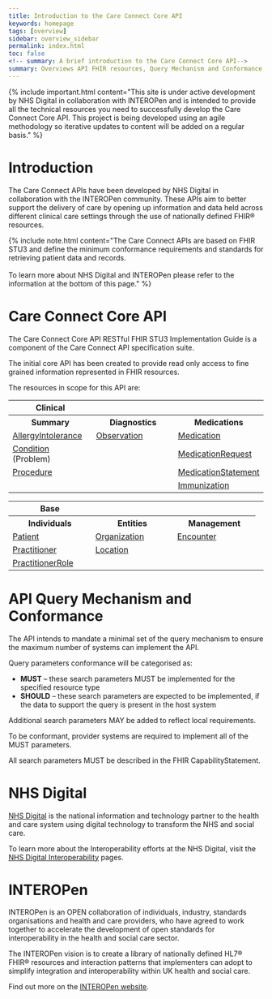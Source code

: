 ```yaml
---
title: Introduction to the Care Connect Core API
keywords: homepage
tags: [overview]
sidebar: overview_sidebar
permalink: index.html
toc: false
<!-- summary: A brief introduction to the Care Connect Core API-->
summary: Overviews API FHIR resources, Query Mechanism and Conformance
---
```


{% include important.html content="This site is under active development by NHS Digital in collaboration with INTEROPen and is intended to provide all the technical resources you need to successfully develop the Care Connect Core API. This project is being developed using an agile methodology so iterative updates to content will be added on a regular basis." %}

<!-- include important.html content="This site is under active development by NHS Digital on behalf of INTEROPen and is intended to provide all the technical resources you need to successfully develop the Care Connect Core API. This project is being developed using an agile methodology so iterative updates to content will be added on a regular basis." -->

# Introduction #

<!--
This is the Care Connect Get Unstructured Document RESTful FHIR STU3 ‘Read Only’ experimental API implementation guide. It is a component specification of the Care Connect API (CCAPI) suite. 
-->

The Care Connect APIs have been developed by NHS Digital in collaboration with the INTEROPen community. These APIs aim to  better support the delivery of care by opening up information and data held across different clinical care settings through the use of nationally defined <!--INTEROPen--> FHIR® resources.
<!--
The Care Connect RESTful APIs have been developed collaboratively by NHS Digital and the INTEROPen community. These APIs aim to  better support the delivery of care by opening up information and data held across different clinical care settings through the use of nationally defined INTEROPen FHIR® resources.
-->

{% include note.html content="The Care Connect APIs are based on FHIR STU3 and define the minimum conformance requirements and standards for retrieving patient data and records.<br><br>To learn more about NHS Digital and INTEROPen please refer to the information at the bottom of this page." %}






# Care Connect Core API #

The Care Connect Core API RESTful FHIR STU3 Implementation Guide is a component of the Care Connect API specification suite. 

The initial core API has been created to provide read only access to fine grained information represented in FHIR resources.

The resources in scope for this API are:


<table style="min-width:100%;width:100%">
<tr id="clinical">
<th style="width:33%;">Clinical</th>
<th style="width:33%;">&nbsp;</th>
<th style="width:33%;">&nbsp;</th>
</tr>
<tr id="clinicald">
<th>Summary</th>
<th>Diagnostics</th>
<th>Medications</th>
</tr>
<tr>
<td><a href="api_clinical_allergyintolerance.html">AllergyIntolerance</a></td>
<td><a href="api_diagnostics_observation.html">Observation</a></td>
<td><a href="api_medication_medication.html">Medication</a></td>
</tr>
<tr>
<td><a href="api_clinical_condition.html">Condition</a> (Problem)</td>
<td>&nbsp;</td>
<td><a href="api_medication_medicationrequest.html">MedicationRequest</a></td>
</tr>
<tr>
<td><a href="api_clinical_procedure.html">Procedure</a></td>
<td>&nbsp;</td>
<td><a href="api_medication_medicationstatement.html">MedicationStatement</a></td>
</tr>
<tr>
<td>&nbsp;</td>
<td>&nbsp;</td>
<td><a href="api_medication_immunization.html">Immunization</a></td>
</tr>
</table>

<table style="min-width:100%;width:100%">
<tr id="base">
<th style="width:33%;">Base</th>
<th style="width:33%;">&nbsp;</th>
<th style="width:33%;">&nbsp;</th>
</tr>
<tr id="based">
<th>Individuals</th>
<th>Entities</th>
<th>Management</th>
</tr>
<tr>
<td><a href="api_entity_patient.html">Patient</a></td>
<td><a href="api_entity_organization.html">Organization</a></td>
<td><a href="api_management_encounter.html">Encounter</a></td><td></td>
</tr>
<tr>
<td><a href="api_entity_practitioner.html">Practitioner</a></td>
<td><a href="api_entity_location.html">Location</a></td>
<td>&nbsp;</td>
</tr>
<tr>
<td><a href="api_entity_practitioner_role.html">PractitionerRole</a></td>
<td>&nbsp;</td>
<td>&nbsp;</td>
</tr>
</table>




<!--
-	AllergyIntolerance
-	Condition
-	Encounter
-	Immunization
-	Location
-	Medication
-	MedicationRequest
-	MedicationStatement
-	Observation
-	Organization
-	Patient
-	Practitioner
-	PractitionerRole
-	Procedure
-->

# API Query Mechanism and Conformance #

The API intends to mandate a minimal set of the query mechanism to ensure the maximum number of systems can implement the API.

 Query parameters conformance will be categorised as:

- <b>MUST</b> – these search parameters MUST be implemented for the specified resource type
- <b>SHOULD</b> – these search parameters are expected to be implemented, if the data to support the query is present in the host system

Additional search parameters MAY be added to reflect local requirements.

To be conformant, provider systems are required to implement all of the MUST parameters.

All search parameters MUST be described in the FHIR CapabilityStatement.

<!--
# Core API Roadmap #

The diagram outlines the development roadmap for the Core API.
-->

<!-- include custom/under.construction.html content="Please check back later for any updates to this section." -->

<!--
<img src="images/roadmap/CoreAPIRoadmapv0.2.png">
-->



<!--
[CoreAPIRoadmapv0.1](CoreAPIRoadmapv0.1.PNG)
-->




<!--

# Using this guide #

This guide has been created to support the adoption of the "your project here" profiles and FHIR resources. As such the site is structured around stakeholders including API users, developers and architects, who have an interest in implementing the "your project here"

Need to add include here....

-->

# NHS Digital #

[NHS Digital](https://digital.nhs.uk/) is the national information and technology partner to the health and care system using digital technology to transform the NHS and social care.

To learn more about the Interoperability efforts at the NHS Digital, visit the [NHS Digital Interoperability](https://www.england.nhs.uk/digitaltechnology/connecteddigitalsystems/interoperability/) pages.


# INTEROPen #

INTEROPen is an OPEN collaboration of individuals, industry, standards organisations and health and care providers, who have agreed to work together to accelerate the development of open standards for interoperability in the health and social care sector.

The INTEROPen vision is to create a library of nationally defined HL7® FHIR® resources and interaction patterns that implementers can adopt to simplify integration and interoperability within UK health and social care.

Find out more on the [INTEROPen website](http://interopen.org/).